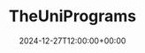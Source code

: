 ---
weight: 30001
title: "TheUniPrograms"
description: "Connecting You to Worldwide Higher Education Opportunities in the United States"
icon: database
date: 2024-12-27T12:00:00+00:00
---